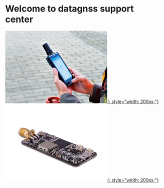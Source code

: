 # Welcome to datagnss support center

 [![](images/d303.png){: style="width: 200px;"} ](/d303-docs)
 [![](images/rtk-board.png){: style="width: 200px;"} ](/rtk-board)
